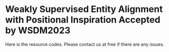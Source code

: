 # Weakly Supervised Entity Alignment with Positional Inspiration Accepted by WSDM2023
Here is the resource codes.  Please contact us at free if there are any issues.
